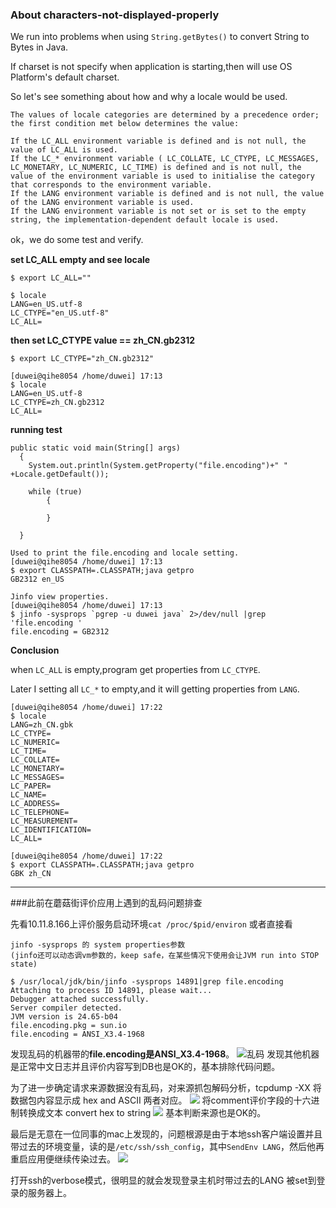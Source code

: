 ### About characters-not-displayed-properly

We run into problems when using `String.getBytes()` to convert String to Bytes in Java.


If charset is not specify when application is starting,then will use OS Platform's default charset.

So let's see something about how and why a locale would be used.

```
The values of locale categories are determined by a precedence order; the first condition met below determines the value:

If the LC_ALL environment variable is defined and is not null, the value of LC_ALL is used.
If the LC_* environment variable ( LC_COLLATE, LC_CTYPE, LC_MESSAGES, LC_MONETARY, LC_NUMERIC, LC_TIME) is defined and is not null, the value of the environment variable is used to initialise the category that corresponds to the environment variable.
If the LANG environment variable is defined and is not null, the value of the LANG environment variable is used.
If the LANG environment variable is not set or is set to the empty string, the implementation-dependent default locale is used.

```

ok，we do some test and verify.

**set LC_ALL empty and see locale**
```
$ export LC_ALL=""

$ locale
LANG=en_US.utf-8
LC_CTYPE="en_US.utf-8"
LC_ALL=
```
**then set LC_CTYPE value == zh\_CN.gb2312**
```
$ export LC_CTYPE="zh_CN.gb2312"

[duwei@qihe8054 /home/duwei] 17:13
$ locale
LANG=en_US.utf-8
LC_CTYPE=zh_CN.gb2312
LC_ALL=
```
**running test**
```
public static void main(String[] args)
  {
    System.out.println(System.getProperty("file.encoding")+" " +Locale.getDefault());
    
    while (true)
        {

        }

  }

Used to print the file.encoding and locale setting.
[duwei@qihe8054 /home/duwei] 17:13
$ export CLASSPATH=.CLASSPATH;java getpro
GB2312 en_US

Jinfo view properties.
[duwei@qihe8054 /home/duwei] 17:13
$ jinfo -sysprops `pgrep -u duwei java` 2>/dev/null |grep 'file.encoding '
file.encoding = GB2312
```

**Conclusion**

when `LC_ALL` is empty,program get properties from `LC_CTYPE`.



Later I setting all `LC_*` to empty,and it will getting properties from `LANG`.

```
[duwei@qihe8054 /home/duwei] 17:22
$ locale
LANG=zh_CN.gbk
LC_CTYPE=
LC_NUMERIC=
LC_TIME=
LC_COLLATE=
LC_MONETARY=
LC_MESSAGES=
LC_PAPER=
LC_NAME=
LC_ADDRESS=
LC_TELEPHONE=
LC_MEASUREMENT=
LC_IDENTIFICATION=
LC_ALL=

[duwei@qihe8054 /home/duwei] 17:22
$ export CLASSPATH=.CLASSPATH;java getpro
GBK zh_CN
```
***
###此前在蘑菇街评价应用上遇到的乱码问题排查

先看10.11.8.166上评价服务启动环境`cat /proc/$pid/environ` 或者直接看

```
jinfo -sysprops 的 system properties参数
(jinfo还可以动态调vm参数的，keep safe，在某些情况下使用会让JVM run into STOP state)
```

```
$ /usr/local/jdk/bin/jinfo -sysprops 14891|grep file.encoding
Attaching to process ID 14891, please wait...
Debugger attached successfully.
Server compiler detected.
JVM version is 24.65-b04
file.encoding.pkg = sun.io
file.encoding = ANSI_X3.4-1968
```
发现乱码的机器带的**file.encoding是ANSI_X3.4-1968**。
![乱码](https://s11.mogucdn.com/mlcdn/c024f5/171226_5gf062gh7ld7ik20983bgi0134l40_968x478.png)
发现其他机器是正常中文日志并且评价内容写到DB也是OK的，基本排除代码问题。

为了进一步确定请求来源数据没有乱码，对来源抓包解码分析，tcpdump -XX 将数据包内容显示成 hex and ASCII 两者对应。
![](http://s8.mogucdn.com/new1/v1/fxihe/210efc0beb2afa550172a58796b198f6/A14a0f1751b2000402.png)
将comment评价字段的十六进制转换成文本 convert hex to string
![](http://s6.mogucdn.com/new1/v1/fxihe/67773944502f82019c9b0077ca2fe707/A186bb2751b2000802.png)
基本判断来源也是OK的。

最后是无意在一位同事的mac上发现的，问题根源是由于本地ssh客户端设置并且带过去的环境变量，读的是`/etc/ssh/ssh_config`，其中`SendEnv LANG`，然后他再重启应用便继续传染过去。
![](http://s8.mogucdn.com/new1/v1/fxihe/0ff247f0ab51767e27d7a1fe4433c490/A137ae2751b2000402.png)

打开ssh的verbose模式，很明显的就会发现登录主机时带过去的LANG 被set到登录的服务器上。

